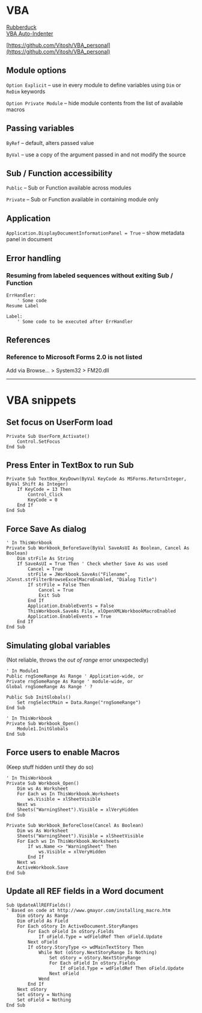 # VBA 

[Rubberduck](http://rubberduckvba.com/)<br/>
[VBA Auto-Indenter](https://www.automateexcel.com/vba/code-formatter/)

[https://github.com/Vitosh/VBA_personal](https://github.com/Vitosh/VBA_personal)

## Module options

`Option Explicit` – use in every module to define variables using `Dim` or `ReDim` keywords

`Option Private Module` – hide module contents from the list of available macros

## Passing variables

`ByRef` – default,  alters passed value

`ByVal` – use a copy of the argument passed in and not modify the source

## Sub / Function accessibility

`Public` – Sub or Function available across modules

`Private` – Sub or Function available in containing module only

## Application

`Application.DisplayDocumentInformationPanel = True` – show metadata panel in document

## Error handling

### Resuming from labeled sequences without exiting Sub / Function

    ErrHandler:
        ' Some code
    Resume Label

    Label:
        ' Some code to be executed after ErrHandler  

## References

### Reference to Microsoft Forms 2.0 is not listed

Add via Browse... > System32 > FM20.dll 

***

# VBA snippets

## Set focus on UserForm load

    Private Sub UserForm_Activate()
        Control.SetFocus
    End Sub

## Press Enter in TextBox to run Sub

    Private Sub TextBox_KeyDown(ByVal KeyCode As MSForms.ReturnInteger, ByVal Shift As Integer)
        If KeyCode = 13 Then
            Control_Click
            KeyCode = 0
        End If
    End Sub

## Force Save As dialog

    ' In ThisWorkbook
    Private Sub Workbook_BeforeSave(ByVal SaveAsUI As Boolean, Cancel As Boolean)
        Dim strFile As String
        If SaveAsUI = True Then ' Check whether Save As was used
            Cancel = True
            strFile = JWorkbook.SaveAs("Filename", JConst.strFilterBrowseExcelMacroEnabled, "Dialog Title")
            If strFile = False Then
                Cancel = True
                Exit Sub
            End If
            Application.EnableEvents = False 
            ThisWorkbook.SaveAs File, xlOpenXMLWorkbookMacroEnabled
            Application.EnableEvents = True
        End If
    End Sub

## Simulating global variables

(Not reliable, throws the _out of range_ error unexpectedly)

    ' In Module1
    Public rngSomeRange As Range ' Application-wide, or
    Private rngSomeRange As Range ' module-wide, or
    Global rngSomeRange As Range ' ?

    Public Sub InitGlobals()
        Set rngSelectMain = Data.Range("rngSomeRange")
    End Sub

    ' In ThisWorkbook
    Private Sub Workbook_Open()
        Module1.InitGlobals
    End Sub

## Force users to enable Macros

(Keep stuff hidden until they do so)

    ' In ThisWorkbook
    Private Sub Workbook_Open()
        Dim ws As Worksheet
        For Each ws In ThisWorkbook.Worksheets
            ws.Visible = xlSheetVisible
        Next ws
        Sheets("WarningSheet").Visible = xlVeryHidden
    End Sub

    Private Sub Workbook_BeforeClose(Cancel As Boolean)
        Dim ws As Worksheet
        Sheets("WarningSheet").Visible = xlSheetVisible
        For Each ws In ThisWorkbook.Worksheets
            If ws.Name <> "WarningSheet" Then
                ws.Visible = xlVeryHidden
            End If
        Next ws
        ActiveWorkbook.Save
    End Sub

## Update all REF fields in a Word document

    Sub UpdateAllREFFields()
    ' Based on code at http://www.gmayor.com/installing_macro.htm
        Dim oStory As Range
        Dim oField As Field
        For Each oStory In ActiveDocument.StoryRanges
            For Each oField In oStory.Fields
                If oField.Type = wdFieldRef Then oField.Update
            Next oField
            If oStory.StoryType <> wdMainTextStory Then
                While Not (oStory.NextStoryRange Is Nothing)
                    Set oStory = oStory.NextStoryRange
                    For Each oField In oStory.Fields
                        If oField.Type = wdFieldRef Then oField.Update			
                    Next oField
                Wend
            End If
        Next oStory
        Set oStory = Nothing
        Set oField = Nothing
    End Sub
